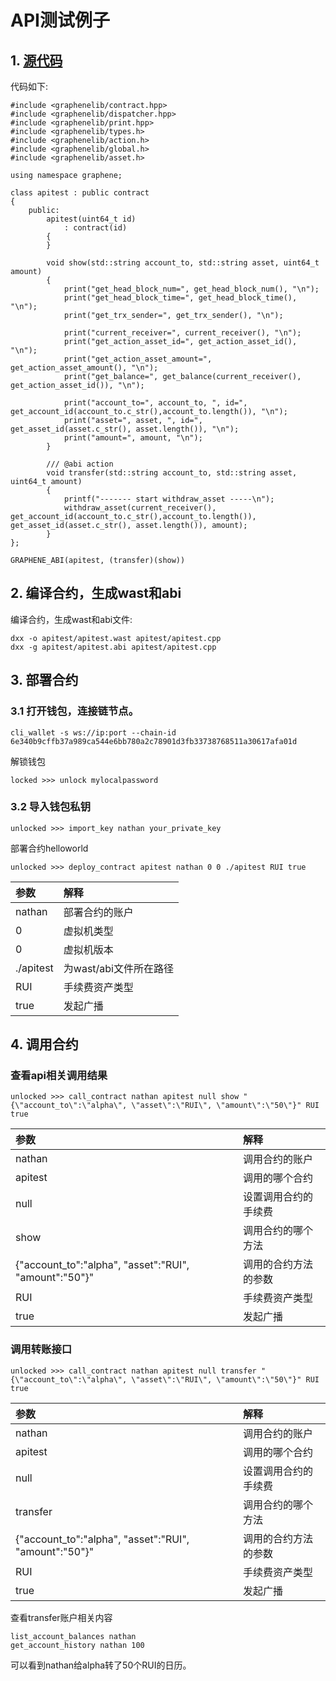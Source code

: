 # API测试例子

## 1. [源代码](https://github.com/rui-coin/rui-core/blob/contract/contracts/examples/apitest/apitest.cpp)


代码如下:
```
#include <graphenelib/contract.hpp>
#include <graphenelib/dispatcher.hpp>
#include <graphenelib/print.hpp>
#include <graphenelib/types.h>
#include <graphenelib/action.h>
#include <graphenelib/global.h>
#include <graphenelib/asset.h>

using namespace graphene;

class apitest : public contract
{
	public:
		apitest(uint64_t id)
			: contract(id)
		{
		}

		void show(std::string account_to, std::string asset, uint64_t amount)
		{
			print("get_head_block_num=", get_head_block_num(), "\n");
			print("get_head_block_time=", get_head_block_time(), "\n");
			print("get_trx_sender=", get_trx_sender(), "\n");

			print("current_receiver=", current_receiver(), "\n");
			print("get_action_asset_id=", get_action_asset_id(), "\n");
			print("get_action_asset_amount=", get_action_asset_amount(), "\n");
			print("get_balance=", get_balance(current_receiver(), get_action_asset_id()), "\n");

			print("account_to=", account_to, ", id=", get_account_id(account_to.c_str(),account_to.length()), "\n");
			print("asset=", asset, ", id=", get_asset_id(asset.c_str(), asset.length()), "\n");
			print("amount=", amount, "\n");
		}

		/// @abi action
		void transfer(std::string account_to, std::string asset, uint64_t amount)
		{
			printf("------- start withdraw_asset -----\n");
			withdraw_asset(current_receiver(), get_account_id(account_to.c_str(),account_to.length()),  get_asset_id(asset.c_str(), asset.length()), amount);
		}
};

GRAPHENE_ABI(apitest, (transfer)(show))
```

## 2. 编译合约，生成wast和abi

编译合约，生成wast和abi文件:

```
dxx -o apitest/apitest.wast apitest/apitest.cpp
dxx -g apitest/apitest.abi apitest/apitest.cpp
```

## 3. 部署合约

### 3.1 打开钱包，连接链节点。

```
cli_wallet -s ws://ip:port --chain-id 6e340b9cffb37a989ca544e6bb780a2c78901d3fb33738768511a30617afa01d
```

解锁钱包
```
locked >>> unlock mylocalpassword
```

### 3.2 导入钱包私钥

```
unlocked >>> import_key nathan your_private_key
```

部署合约helloworld

```
unlocked >>> deploy_contract apitest nathan 0 0 ./apitest RUI true
```
| 参数 | 解释 |
| :--- | :--- |
| nathan | 部署合约的账户 |
| 0 | 虚拟机类型 |
| 0 | 虚拟机版本 |
| ./apitest | 为wast/abi文件所在路径 |
| RUI | 手续费资产类型 |
| true | 发起广播 |
 
## 4. 调用合约

### 查看api相关调用结果

```
unlocked >>> call_contract nathan apitest null show "{\"account_to\":\"alpha\", \"asset\":\"RUI\", \"amount\":\"50\"}" RUI true

```
| 参数 | 解释 |
| :--- | :--- |
| nathan | 调用合约的账户 |
| apitest | 调用的哪个合约 |
| null | 设置调用合约的手续费 |
| show | 调用合约的哪个方法 |
| {\"account_to\":\"alpha\", \"asset\":\"RUI\", \"amount\":\"50\"}" | 调用的合约方法的参数 |
| RUI | 手续费资产类型 |
| true | 发起广播 |

### 调用转账接口

```
unlocked >>> call_contract nathan apitest null transfer "{\"account_to\":\"alpha\", \"asset\":\"RUI\", \"amount\":\"50\"}" RUI true

```
| 参数 | 解释 |
| :--- | :--- |
| nathan | 调用合约的账户 |
| apitest | 调用的哪个合约 |
| null | 设置调用合约的手续费 |
| transfer | 调用合约的哪个方法 |
| {\"account_to\":\"alpha\", \"asset\":\"RUI\", \"amount\":\"50\"}" | 调用的合约方法的参数 |
| RUI | 手续费资产类型 |
| true | 发起广播 |

查看transfer账户相关内容
```
list_account_balances nathan
get_account_history nathan 100
```
可以看到nathan给alpha转了50个RUI的日历。